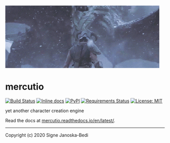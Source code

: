 ![cropped dragon gif](docs/cropped.gif)

# mercutio

[![Build Status](https://travis-ci.org/signebedi/mercutio.svg?branch=master)](https://travis-ci.org/signebedi/mercutio)
[![Inline docs](https://readthedocs.org/projects/pip/badge/?version=latest&style=flat)](https://mercutio.readthedocs.io/en/latest/)
[![PyPI](https://img.shields.io/pypi/v/mercutio?color=green)](https://pypi.org/project/mercutio/)
[![Requirements Status](https://requires.io/github/signebedi/mercutio/requirements.svg?branch=master&style=flat)](https://requires.io/github/signebedi/mercutio/requirements/?branch=master)
[![License: MIT](https://img.shields.io/badge/License-MIT-yellow.svg)](LICENSE)

yet another character creation engine

Read the docs at [mercutio.readthedocs.io/en/latest/](https://mercutio.readthedocs.io/en/latest/).

---
Copyright (c) 2020 Signe Janoska-Bedi
